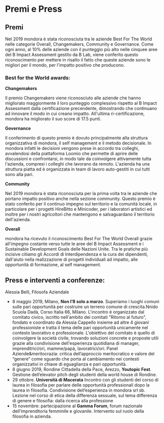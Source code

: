 # Premi e Press

## Premi

Nel 2019 mondora è stata riconosciuta tra le aziende Best For The World nelle categorie Overall, Changemakers, Community e Governance. Come ogni anno, al 10% delle aziende con il punteggio più alto nelle cinquee aree del B Impact Assessment gestito da B Lab, viene conferito questo riconoscimento per mettere in risalto il fatto che queste aziende sono le migliori per il mondo, per l'impatto positivo che producono.

### Best for the World awards:

**Changemakers**

Il premio Changemakers viene riconosciuto alle aziende che hanno migliorato maggiormente il loro punteggio complessivo rispetto al B Impact Assessment dalla certificazione precendente, dimostrando che continuano ad innovare il modo in cui creano impatto. All'ultima ri-certificazione, mondora ha migliorato il suo score di 17.5 punti.

**Governance**

Il conferimento di questo premio è dovuto principalmente alla struttura organizzativa di mondora, il self management e il metodo decisionale. In mondora infatti le decisioni vengono prese in accordo tra colleghi, avvalendosi della piattaforma Loomio che permette di aprire delle discussioni e confrontarsi, in modo tale da coinvolgere attivamente tutta l'azienda, compresi i colleghi che lavorano da remoto. L'azienda ha una struttura piatta ed è organizzata in team di lavoro auto-gestiti in cui tutti sono alla pari.

**Community**

Nel 2019 mondora è stata riconosciuta per la prima volta tra le aziende che portano impatto positivo anche nella sezione community. Questo premio è stato conferito per il continuo impegno sul territorio e la comunità locale, in particolare per i progetti HireBitto e Minicoder, per i laboratori artistici ed inoltre per i nostri agricoltori che mantengono e salvaguardano il territorio dell'azienda.

**Overall**

mondora ha ricevuto il riconoscimento Best For The World Overall grazie all'impegno costante verso tutte le aree del B Impact Assessment e i Sustainable Development Goals delle Nazioni Unite. Tra le pratiche più incisive citiamo gli Accordi di Interdipendenza e la cura dei dipendenti, dall'aiuto nella realizzazione di progetti individuali ad impatto, alle opportunità di formazione, al self management.

## Press e interventi a conferenze:

Alessia Belli, Filosofa Aziendale

* 8 maggio 2019, Milano, **Non l’8 solo a marzo**. Superiamo i luoghi comuni sulle pari opportunità per costruire un terreno comune di crescita.Nnido Scuola Dadà, Corso Italia 66, Milano. L'incontro è organizzato dal comitato civico, iscritto nell'ambito dei comitati "Ritorno al futuro", fondato e coordinato da Alessia Cappello insieme ad altre 4 giovani professioniste e tratta il tema delle pari opportunità unicamente nel contesto lavorativo e professionale. L'obiettivo del comitato è quello di coinvolgere la società civile, trovando soluzioni concrete e proposte utili grazie alla condivisione dell'esperienza quotidiana di manager, imprenditrici/ori, mamme/papà, lavoratrici/ori. Panel Aziende&meritocrazia: critica dell’approccio meritocratico e valore del “genere” come sguardo che porta al cambiamento nei contesti organizzativi in chiave di eguaglianza e pari opportunità.
* 8 giugno 2019, Rondine Cittadella della Pace, Arezzo, **Youtopic Fest**. Gestione dell’elevator pitch degli studenti della world house di Rondine.
* 29 ottobre. **Università di Macerata**
Incontro con gli studenti del corso di laurea in filosofia per parlare delle opportunità professionali dopo la laurea in filosofia. Condivisione dell’esperienza in mondora srl sb.
Lezione nel corso di etica della differenza sessuale, sul tema differenza di genere e filosofia: dalla ricerca alla professione
* 15 novembre: partecipazione al **Gamma Forum**, forum nazionale dell’imprenditoria femminile e giovanile. Intervento sul ruolo della filosofia in azienda.


